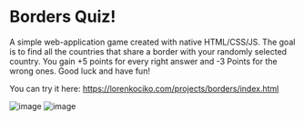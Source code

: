 # Borders Quiz!
A simple web-application game created with native HTML/CSS/JS.
The goal is to find all the countries that share a border with your randomly selected country.
You gain +5 points for every right answer and -3 Points for the wrong ones.
Good luck and have fun!

You can try it here:
https://lorenkociko.com/projects/borders/index.html

![image](https://user-images.githubusercontent.com/40165126/145727515-fea4673d-5ecd-44e0-9a8c-010b9af15795.png)
![image](https://user-images.githubusercontent.com/40165126/145727399-a2d09aa2-f465-4a5b-9c71-737e324a0d19.png)
